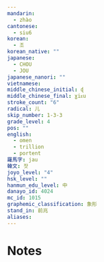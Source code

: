 ```yaml
---
mandarin:
  - zhào
cantonese:
  - siu6
korean:
  - 조
korean_native: ""
japanese:
  - CHOU
  - JOU
japanese_nanori: ""
vietnamese:
middle_chinese_initial: ɖ
middle_chinese_final: ɣiᴇu
stroke_count: "6"
radical: 儿
skip_number: 1-3-3
grade_level: 4
pos: ""
english:
  - omen
  - trillion
  - portent
羅馬字: jau
韓文: 잣
joyo_level: "4"
hsk_level: ""
hanmun_edu_level: 中
danayo_id: 4024
mc_id: 1015
graphemic_classification: 象形
stand_in: 前兆
aliases:
---
```


# Notes
